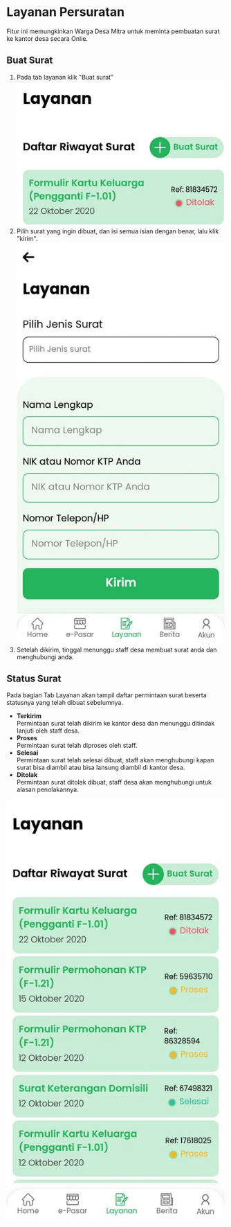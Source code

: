 # Layanan Persuratan

Fitur ini memungkinkan Warga Desa Mitra untuk meminta pembuatan surat ke kantor desa secara Onlie.

## Buat Surat
1. Pada tab layanan klik "Buat surat"
![surat](../image/buat-surat1.jpg)
2. Pilih surat yang ingin dibuat, dan isi semua isian dengan benar, lalu klik "kirim".
![surat](../image/buat-surat2.jpg)
3. Setelah dikirim, tinggal menunggu staff desa membuat surat anda dan menghubungi anda.

## Status Surat
Pada bagian Tab Layanan akan tampil daftar permintaan surat beserta statusnya yang telah dibuat sebelumnya.

- **Terkirim**<br>
    Permintaan surat telah dikirim ke kantor desa dan menunggu ditindak lanjuti oleh staff desa.
- **Proses**<br>
    Permintaan surat telah diproses oleh staff.
- **Selesai**<br>
    Permintaan surat telah selesai dibuat, staff akan menghubungi kapan surat bisa diambil atau bisa lansung diambil di kantor desa.
- **Ditolak**<br>
    Permintaan surat ditolak dibuat, staff desa akan menghubungi untuk alasan penolakannya.

![surat](../image/list-surat.jpg)
